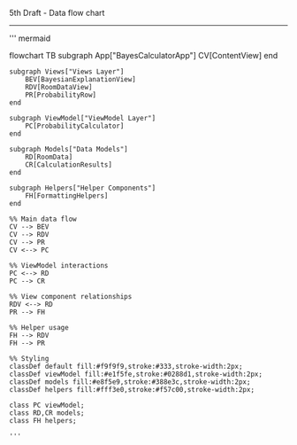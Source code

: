 5th Draft - Data flow chart

- - - -

'''
mermaid

flowchart TB
    subgraph App["BayesCalculatorApp"]
        CV[ContentView]
    end

    subgraph Views["Views Layer"]
        BEV[BayesianExplanationView]
        RDV[RoomDataView]
        PR[ProbabilityRow]
    end

    subgraph ViewModel["ViewModel Layer"]
        PC[ProbabilityCalculator]
    end

    subgraph Models["Data Models"]
        RD[RoomData]
        CR[CalculationResults]
    end

    subgraph Helpers["Helper Components"]
        FH[FormattingHelpers]
    end

    %% Main data flow
    CV --> BEV
    CV --> RDV
    CV --> PR
    CV <--> PC
    
    %% ViewModel interactions
    PC <--> RD
    PC --> CR
    
    %% View component relationships
    RDV <--> RD
    PR --> FH
    
    %% Helper usage
    FH --> RDV
    FH --> PR

    %% Styling
    classDef default fill:#f9f9f9,stroke:#333,stroke-width:2px;
    classDef viewModel fill:#e1f5fe,stroke:#0288d1,stroke-width:2px;
    classDef models fill:#e8f5e9,stroke:#388e3c,stroke-width:2px;
    classDef helpers fill:#fff3e0,stroke:#f57c00,stroke-width:2px;
    
    class PC viewModel;
    class RD,CR models;
    class FH helpers;

    '''
